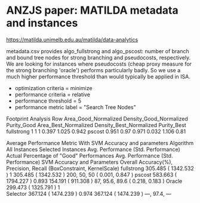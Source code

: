 # ANZJS paper: MATILDA metadata and instances

https://matilda.unimelb.edu.au/matilda/data-analytics

metadata.csv provides algo_fullstrong and algo_pscost: number of branch and bound
tree nodes for strong branching and pseudocosts, respectively. We are looking for
instances where pseudocosts (cheap proxy measure for the strong branching 'oracle')
performs particularly badly. So we use a much higher performance threshold than
would typically be applied in ISA.

- optimization criteria = minimize
- performance criteria = relative
- performance threshold = 5
- performance metric label = "Search Tree Nodes"


Footprint Analysis
Row	Area_Good_Normalized	Density_Good_Normalized	Purity_Good	Area_Best_Normalized	Density_Best_Normalized	Purity_Best
fullstrong	1	1	1	0.397	1.025	0.942
pscost	0.951	0.97	0.971	0.032	1.106	0.81
 
Average Performance Metric With SVM Accuracy and parameters
Algorithm	All Instances	Selected Instances
Avg. Performance
(Std. Performance)	Actual Percentage of "Good" Performances	Avg. Performance
(Std. Performance)	SVM Accuracy and Parameters
Overall Accuracy(%), Precision, Recall
(BoxConstraint, KernelScale)
fullstrong	305.485
( 1342.532 )	1	305.485
( 1342.532 )	200, 50, 50
( 0.001, 0.847 )
pscost	583.663
( 1794.227 )	0.893	154.191
( 911.308 )	87, 95.6, 89.6
( 0.218, 0.183 )
Oracle	299.473
( 1325.791 )	1		
Selector	367.124
( 1474.239 )	0.974	367.124
( 1474.239 )	—, 97.4, —
